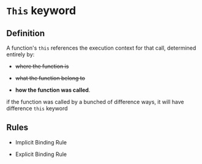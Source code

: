 # `This` keyword

## Definition

A function's `this` references the execution context for that call, determined entirely by:

- ~~where the function is~~

- ~~what the function belong to~~

- **how the function was called**.

if the function was called by a bunched of difference ways, it will have difference `this` keyword

## Rules

- Implicit Binding Rule

- Explicit Binding Rule
